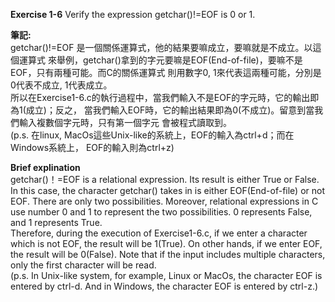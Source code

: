 **Exercise 1-6** Verify the expression getchar()!=EOF is 0 or 1.

**筆記:**\
    getchar()!=EOF 是一個關係運算式，他的結果要嘛成立，要嘛就是不成立。以這個運算式
來舉例，getchar()拿到的字元要嘛是EOF(End-of-file)，要嘛不是EOF，只有兩種可能。而C的關係運算式
則用數字0, 1來代表這兩種可能，分別是0代表不成立, 1代表成立。\
    所以在Exercise1-6.c的執行過程中，當我們輸入不是EOF的字元時，它的輸出即為1(成立)；反之，
當我們輸入EOF時，它的輸出結果即為0(不成立)。留意到當我們輸入複數個字元時，只有第一個字元
會被程式讀取到。\
(p.s. 在linux, MacOs這些Unix-like的系統上，EOF的輸入為ctrl+d；而在Windows系統上，
EOF的輸入則為ctrl+z)

**Brief explination**\
getchar()！=EOF is a relational expression. Its result is either True or False.
In this case, the character getchar() takes in is either EOF(End-of-file) or not EOF. There
are only two possibilities. Moreover, relational expressions in C use number 0
and 1 to represent the two possibilities. 0 represents False, and 1 represents
True.\
Therefore, during the execution of Exercise1-6.c, if we enter a character
which is not EOF, the result will be 1(True). On other hands, if we enter EOF, the
result will be 0(False). Note that if the input includes multiple characters, only the
first character will be read.\
(p.s. In Unix-like system, for example, Linux or MacOs, the character EOF is
entered by ctrl-d. And in Windows, the character EOF is entered by ctrl-z.)
